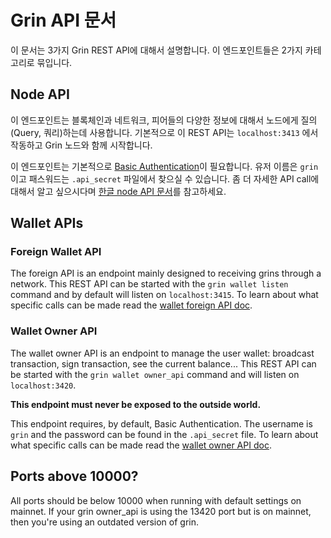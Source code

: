 # Grin API 문서

이 문서는 3가지 Grin REST API에 대해서 설명합니다.
이 엔드포인트들은 2가지 카테고리로 묶입니다.

## Node API

이 엔드포인트는 블록체인과 네트워크, 피어들의 다양한 정보에 대해서 노드에게 질의(Query, 쿼리)하는데 사용합니다.
기본적으로 이 REST API는 `localhost:3413` 에서 작동하고 Grin 노드와 함께 시작합니다.

이 엔드포인트는 기본적으로 [Basic Authentication](https://en.wikipedia.org/wiki/Basic_access_authentication)이 필요합니다.
유저 이름은 `grin` 이고 패스워드는  `.api_secret` 파일에서 찾으실 수 있습니다.
좀 더 자세한 API call에 대해서 알고 싶으시다며 [한글 node API 문서](node_api_KR.md)를 참고하세요.

## Wallet APIs

### Foreign Wallet API

The foreign API is an endpoint mainly designed to receiving grins through a network. This REST API can be started with the `grin wallet listen` command and by default will listen on `localhost:3415`.
To learn about what specific calls can be made read the [wallet foreign API doc](wallet_foreign_api.md).

### Wallet Owner API

The wallet owner API is an endpoint to manage the user wallet: broadcast transaction, sign transaction, see the current balance... This REST API can be started with the `grin wallet owner_api` command and will listen on `localhost:3420`.

__This endpoint must **never** be exposed to the outside world.__

This endpoint requires, by default, Basic Authentication. The username is `grin` and the password can be found in the `.api_secret` file.
To learn about what specific calls can be made read the [wallet owner API doc](wallet_owner_api.md).

## Ports above 10000?

All ports should be below 10000 when running with default settings on mainnet. If your grin owner_api is using the 13420 port but is on mainnet, then you're using an outdated version of grin.
